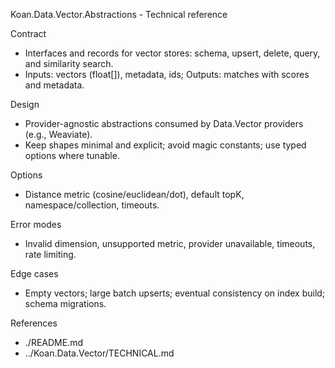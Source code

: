 Koan.Data.Vector.Abstractions - Technical reference

Contract

- Interfaces and records for vector stores: schema, upsert, delete, query, and similarity search.
- Inputs: vectors (float[]), metadata, ids; Outputs: matches with scores and metadata.

Design

- Provider-agnostic abstractions consumed by Data.Vector providers (e.g., Weaviate).
- Keep shapes minimal and explicit; avoid magic constants; use typed options where tunable.

Options

- Distance metric (cosine/euclidean/dot), default topK, namespace/collection, timeouts.

Error modes

- Invalid dimension, unsupported metric, provider unavailable, timeouts, rate limiting.

Edge cases

- Empty vectors; large batch upserts; eventual consistency on index build; schema migrations.

References

- ./README.md
- ../Koan.Data.Vector/TECHNICAL.md
